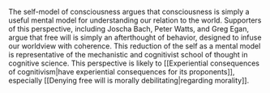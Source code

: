 ---
---

The self-model of consciousness argues that consciousness is simply a useful mental model for understanding our relation to the world. Supporters of this perspective, including Joscha Bach, Peter Watts, and Greg Egan, argue that free will is simply an afterthought of behavior, designed to infuse our worldview with coherence. This reduction of the self as a mental model is representative of the mechanistic and cognitivist school of thought in cognitive science. This perspective is likely to [[Experiential consequences of cognitivism|have experiential consequences for its proponents]], especially [[Denying free will is morally debilitating|regarding morality]].